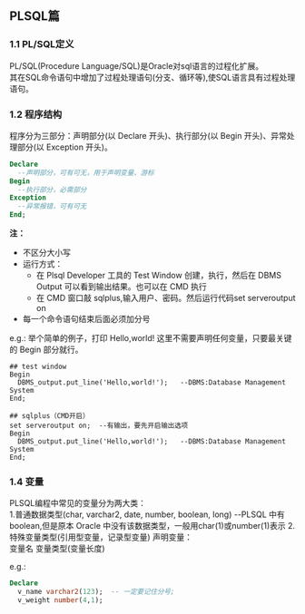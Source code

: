 ## PLSQL篇
### 1.1 PL/SQL定义
PL/SQL(Procedure Language/SQL)是Oracle对sql语言的过程化扩展。  
其在SQL命令语句中增加了过程处理语句(分支、循环等),使SQL语言具有过程处理语句。

### 1.2 程序结构
程序分为三部分：声明部分(以 Declare 开头)、执行部分(以 Begin 开头)、异常处理部分(以 Exception 开头)。    
```sql
Declare  
  --声明部分，可有可无，用于声明变量、游标  
Begin  
  --执行部分，必需部分   
Exception  
  --异常报错，可有可无  
End;  
```  
**注：**  
- 不区分大小写  
- 运行方式：
    - 在 Plsql Developer 工具的 Test Window 创建，执行，然后在 DBMS Output 可以看到输出结果。也可以在 CMD 执行
    - 在 CMD 窗口敲 sqlplus,输入用户、密码。然后运行代码set serveroutput on
- 每一个命令语句结束后面必须加分号

e.g.: 举个简单的例子，打印 Hello,world!
这里不需要声明任何变量，只要最关键的 Begin 部分就行。  
```
## test window
Begin
  DBMS_output.put_line('Hello,world!');   --DBMS:Database Management System
End;
```
```
## sqlplus（CMD开启）
set serveroutput on;  --有输出，要先开启输出选项
Begin
  DBMS_output.put_line('Hello,world!');   --DBMS:Database Management System
End;
```

### 1.4 变量
PLSQL编程中常见的变量分为两大类：  
1.普通数据类型(char, varchar2, date, number, boolean, long)  --PLSQL 中有 boolean,但是原本 Oracle 中没有该数据类型，一般用char(1)或number(1)表示
2.特殊变量类型(引用型变量，记录型变量)
声明变量：  
变量名 变量类型(变量长度)

e.g.:  
```sql
Declare
  v_name varchar2(123);  -- 一定要记住分号;
  v_weight number(4,1);
```





